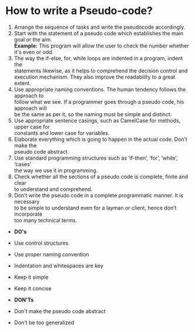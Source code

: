 # How to write a Pseudo-code?

1. Arrange the sequence of tasks and write the pseudocode accordingly.  
1. Start with the statement of a pseudo code which establishes the main  
goal or the aim.  
**Example:** This program will allow the user to check the number whether  
it's even or odd.  
1. The way the if-else, for, while loops are indented in a program, indent the  
statements likewise, as it helps to comprehend the decision control and  
execution mechanism. They also improve the readability to a great extent.
1. Use appropriate naming conventions. The human tendency follows the approach to  
follow what we see. If a programmer goes through a pseudo code, his approach will  
be the same as per it, so the naming must be simple and distinct.
1. Use appropriate sentence casings, such as CamelCase for methods, upper case for  
constants and lower case for variables.
1. Elaborate everything which is going to happen in the actual code. Don’t make the  
pseudo code abstract.
1. Use standard programming structures such as ‘if-then’, ‘for’, ‘while’, ‘cases’  
the way we use it in programming.
1. Check whether all the sections of a pseudo code is complete, finite and clear  
to understand and comprehend.
1. Don’t write the pseudo code in a complete programmatic manner. It is necessary  
to be simple to understand even for a layman or client, hence don’t incorporate  
too many technical terms.

* **DO's**
* Use control structures
* Use proper naming convention
* Indentation and whitespaces are key
* Keep it simple
* Keep it concise

* **DON'Ts**
* Don't make the pseudo code abstract
* Don't be too generalized